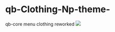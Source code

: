 # qb-Clothing-Np-theme-
qb-core menu clothing reworked 
![](https://cdn.discordapp.com/attachments/992640113924395018/992960691411619941/Screenshot_61.png)
